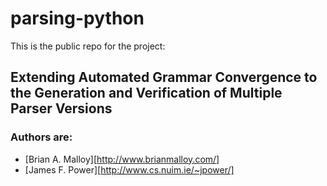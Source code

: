 # parsing-python

This is the public repo for the project:

## Extending Automated Grammar Convergence to the Generation and Verification of Multiple Parser Versions

### Authors are:
* [Brian A. Malloy][http://www.brianmalloy.com/]
* [James F. Power][http://www.cs.nuim.ie/~jpower/]
